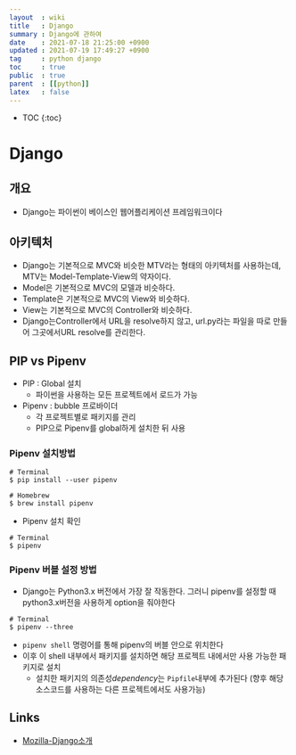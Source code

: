 ```yaml
---
layout  : wiki
title   : Django
summary : Django에 관하여
date    : 2021-07-18 21:25:00 +0900
updated : 2021-07-19 17:49:27 +0900
tag     : python django
toc     : true
public  : true
parent  : [[python]]
latex   : false
---
```

* TOC
{:toc}

# Django
## 개요
* Django는 파이썬이 베이스인 웹어플리케이션 프레임워크이다

## 아키텍처
* Django는 기본적으로 MVC와 비슷한 MTV라는 형태의 아키텍처를 사용하는데, MTV는 Model-Template-View의 약자이다.
* Model은 기본적으로 MVC의 모델과 비슷하다.
* Template은 기본적으로 MVC의 View와 비슷하다.
* View는 기본적으로 MVC의 Controller와 비슷하다.
* Django는Controller에서 URL을 resolve하지 않고, url.py라는 파일을 따로 만들어 그곳에서URL resolve를 관리한다.

## PIP vs Pipenv
* PIP : Global 설치
    * 파이썬을 사용하는 모든 프로젝트에서 로드가 가능 
* Pipenv : bubble 프로바이더
    * 각 프로젝트별로 패키지를 관리
    * PIP으로 Pipenv를 global하게 설치한 뒤 사용

### Pipenv 설치방법

```
# Terminal
$ pip install --user pipenv

# Homebrew
$ brew install pipenv

```

* Pipenv 설치 확인
 
```
# Terminal
$ pipenv
```

### Pipenv 버블 설정 방법
* Django는 Python3.x 버전에서 가장 잘 작동한다. 그러니 pipenv를 설정할 때 python3.x버전을 사용하게 option을 줘야한다

```
# Terminal
$ pipenv --three
```

* `pipenv shell` 명령어를 통해 pipenv의 버블 안으로 위치한다
* 이후 이 shell 내부에서 패키지를 설치하면 해당 프로젝트 내에서만 사용 가능한 패키지로 설치
    * 설치한 패키지의 의존성*dependency*는 `Pipfile`내부에 추가된다 (향후 해당 소스코드를 사용하는 다른 프로젝트에서도 사용가능)

## Links
* [Mozilla-Django소개](https://developer.mozilla.org/ko/docs/Learn/Server-side/Django/Introduction#%EC%9A%94%EC%B2%AD%EC%9D%84_%EC%95%8C%EB%A7%9E%EC%9D%80_%EB%B7%B0%EB%A1%9C_%EC%A0%84%EB%8B%AC_urls.py)
